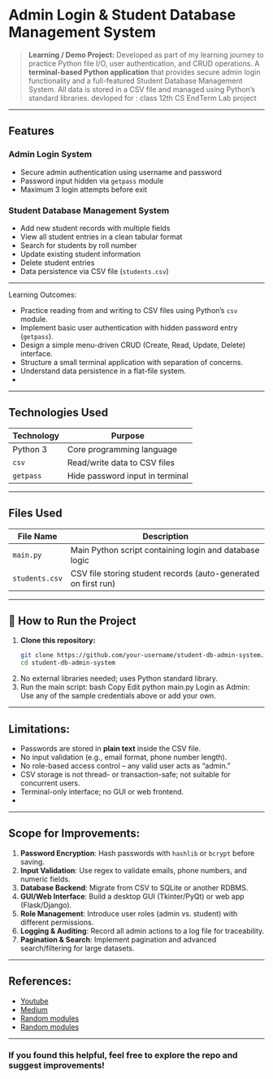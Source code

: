 #  Admin Login & Student Database Management System
> **Learning / Demo Project:** Developed as part of my learning journey to practice Python file I/O, user authentication, and CRUD operations.
A **terminal-based Python application** that provides secure admin login functionality and a full-featured Student Database Management System. All data is stored in a CSV file and managed using Python’s standard libraries.
> devloped for : class 12th CS EndTerm Lab project
---

##  Features
###  Admin Login System
- Secure admin authentication using username and password
- Password input hidden via `getpass` module
- Maximum 3 login attempts before exit

###  Student Database Management System
- Add new student records with multiple fields
- View all student entries in a clean tabular format
- Search for students by roll number
- Update existing student information
- Delete student entries
- Data persistence via CSV file (`students.csv`)

---

Learning Outcomes:
- Practice reading from and writing to CSV files using Python’s `csv` module.
- Implement basic user authentication with hidden password entry (`getpass`).
- Design a simple menu-driven CRUD (Create, Read, Update, Delete) interface.
- Structure a small terminal application with separation of concerns.
- Understand data persistence in a flat-file system.
- 
---
##  Technologies Used

| Technology  | Purpose                           |
|-------------|-----------------------------------|
| Python 3    | Core programming language         |
| `csv`       | Read/write data to CSV files      |
| `getpass`   | Hide password input in terminal   |

---

##  Files Used

| File Name      | Description                                                     |
|----------------|-----------------------------------------------------------------|
| `main.py`      | Main Python script containing login and database logic          |
| `students.csv` | CSV file storing student records (auto-generated on first run)  |

---

## 🧪 How to Run the Project

1. **Clone this repository:**
   ```bash
   git clone https://github.com/your-username/student-db-admin-system.git
   cd student-db-admin-system

2. No external libraries needed; uses Python standard library.
3. Run the main script:
  bash
  Copy
  Edit
  python main.py
  Login as Admin:
  Use any of the sample credentials above or add your own.

---

## Limitations:
- Passwords are stored in **plain text** inside the CSV file.
- No input validation (e.g., email format, phone number length).
- No role-based access control – any valid user acts as “admin.”
- CSV storage is not thread- or transaction-safe; not suitable for concurrent users.
- Terminal-only interface; no GUI or web frontend.
- 
---

## Scope for Improvements:
1. **Password Encryption**: Hash passwords with `hashlib` or `bcrypt` before saving.
2. **Input Validation**: Use regex to validate emails, phone numbers, and numeric fields.
3. **Database Backend**: Migrate from CSV to SQLite or another RDBMS.
4. **GUI/Web Interface**: Build a desktop GUI (Tkinter/PyQt) or web app (Flask/Django).
5. **Role Management**: Introduce user roles (admin vs. student) with different permissions.
6. **Logging & Auditing**: Record all admin actions to a log file for traceability.
7. **Pagination & Search**: Implement pagination and advanced search/filtering for large datasets.
   
---

## References:
- [Youtube](https://www.youtube.com/watch?v=9OjD_HjV03E)
- [Medium](https://rs-punia.medium.com/designing-a-login-register-and-user-authentication-script-in-python-326a11821504)  
- [Random modules](https://www.w3schools.com/python/module_random.asp)
- [Random modules](https://www.geeksforgeeks.org/python-random-module/)

---
### If you found this helpful, feel free to explore the repo and suggest improvements!

